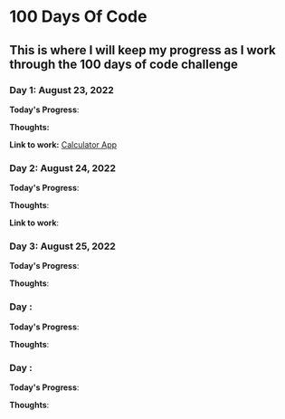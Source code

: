 # 100 Days Of Code
## This is where I will keep my progress as I work through the 100 days of code challenge

### Day 1: August 23, 2022

**Today's Progress**: 

**Thoughts:** 

**Link to work:** [Calculator App](http://www.example.com)


### Day 2: August 24, 2022

**Today's Progress**: 

**Thoughts**: 

**Link to work**: 


### Day 3: August 25, 2022

**Today's Progress**: 

**Thoughts**:


### Day : 

**Today's Progress**: 

**Thoughts**:


### Day : 

**Today's Progress**: 

**Thoughts**:

